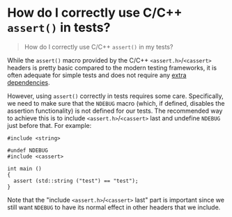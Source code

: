 # How do I correctly use C/C++ `assert()` in tests?

> How do I correctly use C/C++ `assert()` in my tests?

While the `assert()` macro provided by the C/C++ `<assert.h>`/`<cassert>`
headers is pretty basic compared to the modern testing frameworks, it is often
adequate for simple tests and does not require any [extra
dependencies][tests-extra-dependencies].

However, using `assert()` correctly in tests requires some care. Specifically,
we need to make sure that the `NDEBUG` macro (which, if defined, disables the
assertion functionality) is not defined for our tests. The recommended way to
achieve this is to include `<assert.h>`/`<cassert>` last and undefine `NDEBUG`
just before that. For example:

```
#include <string>

#undef NDEBUG
#include <cassert>

int main ()
{
  assert (std::string ("test") == "test");
}
```

Note that the "include `<assert.h>`/`<cassert>` last" part is important
since we still want `NDEBUG` to have its normal effect in other headers
that we include.

[tests-extra-dependencies]: handle-tests-with-extra-dependencies.md

